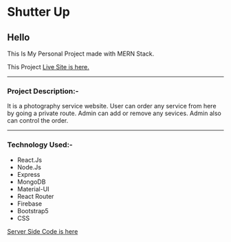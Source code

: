 # Shutter Up
## Hello 
This Is My Personal Project made with MERN Stack.

This Project [Live Site is here.](https://shutter-up-f.web.app/)
<hr/>

### Project Description:-
It is a photography service website. User can order any service from here by going a private route. Admin can add or remove any sevices. Admin also can control the order.
<hr/>

### Technology Used:-
- React.Js
- Node.Js
- Express
- MongoDB
- Material-UI
- React Router
- Firebase
- Bootstrap5
- CSS



[Server Side Code is here](https://github.com/AMFahim/shutter-up-server)

